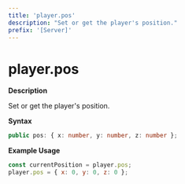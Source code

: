 ```yaml
---
title: 'player.pos'
description: "Set or get the player's position."
prefix: '[Server]'
---
```


# player.pos

**Description**

Set or get the player's position.

**Syntax**

```ts
public pos: { x: number, y: number, z: number };
```

**Example Usage**

```js
const currentPosition = player.pos;
player.pos = { x: 0, y: 0, z: 0 };
```
